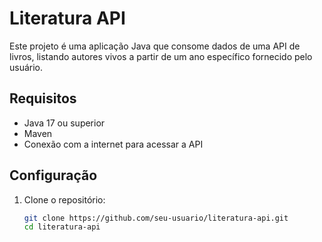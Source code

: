 # Literatura API

Este projeto é uma aplicação Java que consome dados de uma API de livros, listando autores vivos a partir de um ano específico fornecido pelo usuário.

## Requisitos

- Java 17 ou superior
- Maven
- Conexão com a internet para acessar a API

## Configuração

1. Clone o repositório:
   ```bash
   git clone https://github.com/seu-usuario/literatura-api.git
   cd literatura-api
